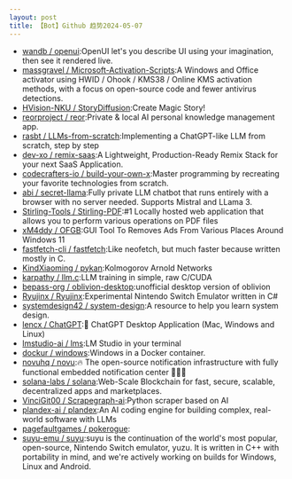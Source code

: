 ```yaml
---
layout: post
title: 【Bot】Github 趋势2024-05-07
---
```


* [wandb / openui](https://github.com/wandb/openui):OpenUI let's you describe UI using your imagination, then see it rendered live.
* [massgravel / Microsoft-Activation-Scripts](https://github.com/massgravel/Microsoft-Activation-Scripts):A Windows and Office activator using HWID / Ohook / KMS38 / Online KMS activation methods, with a focus on open-source code and fewer antivirus detections.
* [HVision-NKU / StoryDiffusion](https://github.com/HVision-NKU/StoryDiffusion):Create Magic Story!
* [reorproject / reor](https://github.com/reorproject/reor):Private & local AI personal knowledge management app.
* [rasbt / LLMs-from-scratch](https://github.com/rasbt/LLMs-from-scratch):Implementing a ChatGPT-like LLM from scratch, step by step
* [dev-xo / remix-saas](https://github.com/dev-xo/remix-saas):A Lightweight, Production-Ready Remix Stack for your next SaaS Application.
* [codecrafters-io / build-your-own-x](https://github.com/codecrafters-io/build-your-own-x):Master programming by recreating your favorite technologies from scratch.
* [abi / secret-llama](https://github.com/abi/secret-llama):Fully private LLM chatbot that runs entirely with a browser with no server needed. Supports Mistral and LLama 3.
* [Stirling-Tools / Stirling-PDF](https://github.com/Stirling-Tools/Stirling-PDF):#1 Locally hosted web application that allows you to perform various operations on PDF files
* [xM4ddy / OFGB](https://github.com/xM4ddy/OFGB):GUI Tool To Removes Ads From Various Places Around Windows 11
* [fastfetch-cli / fastfetch](https://github.com/fastfetch-cli/fastfetch):Like neofetch, but much faster because written mostly in C.
* [KindXiaoming / pykan](https://github.com/KindXiaoming/pykan):Kolmogorov Arnold Networks
* [karpathy / llm.c](https://github.com/karpathy/llm.c):LLM training in simple, raw C/CUDA
* [bepass-org / oblivion-desktop](https://github.com/bepass-org/oblivion-desktop):unofficial desktop version of oblivion
* [Ryujinx / Ryujinx](https://github.com/Ryujinx/Ryujinx):Experimental Nintendo Switch Emulator written in C#
* [systemdesign42 / system-design](https://github.com/systemdesign42/system-design):A resource to help you learn system design.
* [lencx / ChatGPT](https://github.com/lencx/ChatGPT):🔮 ChatGPT Desktop Application (Mac, Windows and Linux)
* [lmstudio-ai / lms](https://github.com/lmstudio-ai/lms):LM Studio in your terminal
* [dockur / windows](https://github.com/dockur/windows):Windows in a Docker container.
* [novuhq / novu](https://github.com/novuhq/novu):🔥 The open-source notification infrastructure with fully functional embedded notification center 🚀🚀🚀
* [solana-labs / solana](https://github.com/solana-labs/solana):Web-Scale Blockchain for fast, secure, scalable, decentralized apps and marketplaces.
* [VinciGit00 / Scrapegraph-ai](https://github.com/VinciGit00/Scrapegraph-ai):Python scraper based on AI
* [plandex-ai / plandex](https://github.com/plandex-ai/plandex):An AI coding engine for building complex, real-world software with LLMs
* [pagefaultgames / pokerogue](https://github.com/pagefaultgames/pokerogue):
* [suyu-emu / suyu](https://github.com/suyu-emu/suyu):suyu is the continuation of the world's most popular, open-source, Nintendo Switch emulator, yuzu. It is written in C++ with portability in mind, and we're actively working on builds for Windows, Linux and Android.
